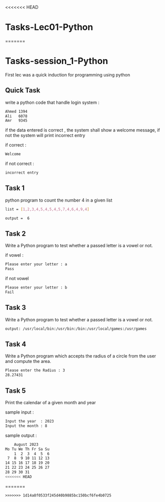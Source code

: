 <<<<<<< HEAD
# Tasks-Lec01-Python
=======
# Tasks-session_1-Python
First lec was a quick induction for programming using python

## Quick Task 

write a python code that handle login system :

```bash
Ahmed 1394
Ali   6078
Amr   9345
```

if the data entered is correct , the system shall show a welcome message, if not the system will print incorrect entry

if correct :
```bash
Welcome
```
if not correct :
```bash
incorrect entry
```
##

## Task 1

python program to count the number 4 in a given list

```bash
list = [1,2,3,4,5,4,5,4,5,7,4,6,4,9,4]
```

```bash
output =  6
```

##

## Task 2

Write a Python program to test whether a passed letter is a vowel or not.

if vowel :
```bash
Please enter your letter : a
Pass
```
if not vowel
```bash
Please enter your letter : b
Fail
```
##

## Task 3

Write a Python program to test whether a passed letter is a vowel or not.

```bash
output: /usr/local/bin:/usr/bin:/bin:/usr/local/games:/usr/games
```

##

## Task 4

Write a Python program which accepts the radius of a circle from the user and compute the area.

```bash
Please enter the Radius : 3
28.27431
```
##

## Task 5

Print the calendar of a given month and year

sample input :

```bash
Input the year  : 2023
Input the month : 8
```
sample output :

```bash
    August 2023
Mo Tu We Th Fr Sa Su
    1  2  3  4  5  6
 7  8  9 10 11 12 13
14 15 16 17 18 19 20
21 22 23 24 25 26 27
28 29 30 31
<<<<<<< HEAD
```
=======
```
>>>>>>> 1d14a8f0533f245d40b9885bc150bcf6fe4b0725
